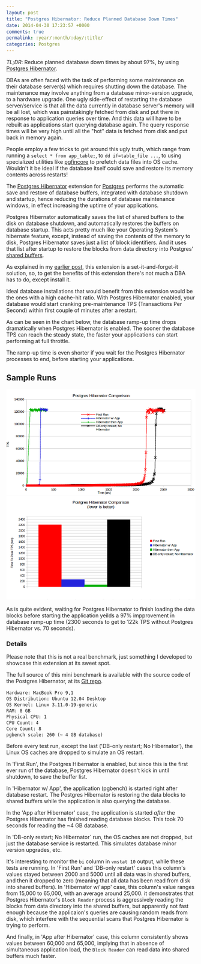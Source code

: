 ```yaml
---
layout: post
title: "Postgres Hibernator: Reduce Planned Database Down Times"
date: 2014-04-30 17:23:57 +0000
comments: true
permalink: :year/:month/:day/:title/
categories: Postgres
---
```


*TL;DR*: Reduce planned database down times by about 97%, by using [Postgres Hibernator][pg_hibernator_git].

DBAs are often faced with the task of performing some maintenance on their database server(s) which requires shutting down the database. The maintenance may involve anything from a database minor-version upgrade, to a hardware upgrade. One ugly side-effect of restarting the database server/service is that all the data currently in database server's memory will be all lost, which was painstakingly fetched from disk and put there in response to application queries over time. And this data will have to be rebuilt as applications start querying database again. The query response times will be very high until all the "hot" data is fetched from disk and put back in memory again.

People employ a few tricks to get around this ugly truth, which range from running a `select * from app_table;`, to `dd if=table_file ...`, to using specialized utilities like [pgfincore][pgfincore_git] to prefetch data files into OS cache. Wouldn't it be ideal if the database itself could save and restore its memory contents across restarts!

The [Postgres Hibernator][pg_hibernator_git] extension for [Postgres][pg_web] performs the automatic save and restore of database buffers, integrated with database shutdown and startup, hence reducing the durations of database maintenance windows, in effect increasing the uptime of your applications.

Postgres Hibernator automatically saves the list of shared buffers to the disk on database shutdown, and automatically restores the buffers on database startup. This acts pretty much like your Operating System's hibernate feature, except, instead of saving the contents of the memory to disk, Postgres Hibernator saves just a list of block identifiers. And it uses that list after startup to restore the blocks from data directory into Postgres' [shared buffers][shared_buffers_doc].

As explained in my [earlier post][pg_hibernator_intro], this extension is a set-it-and-forget-it solution, so, to get the benefits of this extension there's not much a DBA has to do, except install it.

Ideal database installations that would benefit from this extension would be the ones with a high cache-hit ratio. With Postgres Hibernator enabled, your database would start cranking pre-maintenance TPS (Transactions Per Second) within first couple of minutes after a restart.

As can be seen in the chart below, the database ramp-up time drops dramatically when Postgres Hibernator is enabled. The sooner the database TPS can reach the steady state, the faster your applications can start performing at full throttle.

The ramp-up time is even shorter if you wait for the Postgres Hibernator processes to end, before starting your applications.

[pgfincore_git]: https://github.com/klando/pgfincore
[pg_hibernator_git]: https://github.com/gurjeet/pg_hibernator
[pg_web]: http://www.postgresql.org
[pg_hibernator_intro]: http://gurjeet.singh.im/blog/2014/02/03/introducing-postgres-hibernator/
[shared_buffers_doc]: http://www.postgresql.org/docs/current/static/runtime-config-resource.html#GUC-SHARED-BUFFERS

## Sample Runs

![Postgres Hibernator Comparison](/images/pg_hibernator_comparison.png)
![Postgres Hibernator Comparison Bars](/images/pg_hibernator_comparison_bars.png)

As is quite evident, waiting for Postgres Hibernator to finish loading the data blocks before starting the application yeilds a 97% impprovement in database ramp-up time (2300 seconds to get to 122k TPS without Postgres Hibernator vs. 70 seconds).

### Details

Please note that this is not a real benchmark, just something I developed to showcase this extension at its sweet spot.

The full source of this mini benchmark is available with the source code of the Postgres Hibernator, at its [Git repo][pg_hibernator_git].

```
Hardware: MacBook Pro 9,1
OS Distribution: Ubuntu 12.04 Desktop
OS Kernel: Linux 3.11.0-19-generic
RAM: 8 GB
Physical CPU: 1
CPU Count: 4
Core Count: 8
pgbench scale: 260 (~ 4 GB database)
```

Before every test run, except the last ('DB-only restart; No Hibernator'), the Linux OS caches are dropped to simulate an OS restart.

In 'First Run', the Postgres Hibernator is enabled, but since this is the first ever run of the database, Postgres Hibernator doesn't kick in until shutdown, to save the buffer list.

In 'Hibernator w/ App', the application (pgbench) is started right after database restart. The Postgres Hibernator is restoring the data blocks to shared buffers while the application is also querying the database.

In the 'App after Hibernator' case, the application is started _after_ the Postgres Hibernator has finished reading database blocks. This took 70 seconds for reading the ~4 GB database.

In 'DB-only restart; No Hibernator` run, the OS caches are not dropped, but just the database service is restarted. This simulates database minor version upgrades, etc.

It's interesting to monitor the `bi` column in `vmstat 10` output, while these tests are running. In 'First Run' and 'DB-only restart' cases this column's values stayed between 2000 and 5000 until all data was in shared buffers, and then it dropped to zero (meaning that all data has been read from disk into shared buffers). In 'Hibernator w/ app' case, this column's value ranges from 15,000 to 65,000, with an average around 25,000. it demonstrates that Postgres Hibernator's `Block Reader` process is aggressively reading the blocks from data directory into the shared buffers, but apparently not fast enough because the applicaion's queries are causing random reads from disk, which interfere with the sequential scans that Postgres Hibernator is trying to perform.

And finally, in 'App after Hibernator' case, this column consistently shows values between 60,000 and 65,000, implying that in absence of simultaneous application load, the `Block Reader` can read data into shared buffers much faster.


